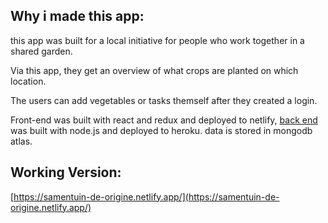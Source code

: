 ## Why i made this app:

this app was built for a local initiative for people who work together in a shared garden.

Via this app, they get an overview of what crops are planted on which location.

The users can add vegetables or tasks themself after they created a login.

Front-end was built with react and redux and deployed to netlify, [back end](https://github.com/bjille/samentuin-backend) was built with node.js and deployed to heroku. data is stored in mongodb atlas.

## Working Version:

[https://samentuin-de-origine.netlify.app/](https://samentuin-de-origine.netlify.app/)
